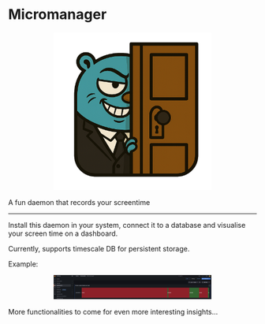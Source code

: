 # Micromanager
<p align="center"><img src="assets/logo.png" width="320"></p>

A fun daemon that records your screentime
___

Install this daemon in your system, connect it to a database and visualise your screen time on a dashboard. 

Currently, supports timescale DB for persistent storage.

Example: 

<p align="center"><img src="assets/dashboard_example.png" width="320"></p>

More functionalities to come for even more interesting insights...
